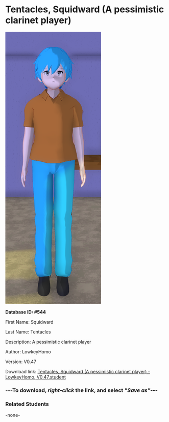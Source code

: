 # Tentacles, Squidward (A pessimistic clarinet player)

<img src="Files/Tentacles, Squidward (A pessimistic clarinet player).png" title="Tentacles, Squidward (A pessimistic clarinet player) - LowkeyHomo, V0.47">

**Database ID: #544**

First Name: Squidward

Last Name: Tentacles

Description: A pessimistic clarinet player

Author: LowkeyHomo

Version: V0.47

Download link: <a href="https://raw.githubusercontent.com/Arbiter1223/Daigaku-Gurashi-Custom-Students/master/Students/Files/Tentacles%2C%20Squidward%20(A%20pessimistic%20clarinet%20player)%20-%20LowkeyHomo%2C%20V0.47.student">Tentacles, Squidward (A pessimistic clarinet player) - LowkeyHomo, V0.47.student</a>

### ---**To download, _right-click_ the link, and select _"Save as"_**---

### Related Students

-none-
